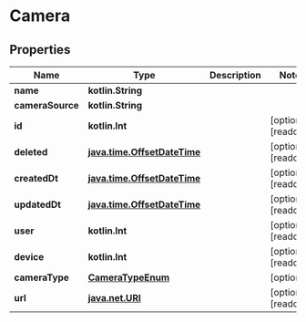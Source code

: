 
# Camera

## Properties
Name | Type | Description | Notes
------------ | ------------- | ------------- | -------------
**name** | **kotlin.String** |  | 
**cameraSource** | **kotlin.String** |  | 
**id** | **kotlin.Int** |  |  [optional] [readonly]
**deleted** | [**java.time.OffsetDateTime**](java.time.OffsetDateTime.md) |  |  [optional] [readonly]
**createdDt** | [**java.time.OffsetDateTime**](java.time.OffsetDateTime.md) |  |  [optional] [readonly]
**updatedDt** | [**java.time.OffsetDateTime**](java.time.OffsetDateTime.md) |  |  [optional] [readonly]
**user** | **kotlin.Int** |  |  [optional] [readonly]
**device** | **kotlin.Int** |  |  [optional] [readonly]
**cameraType** | [**CameraTypeEnum**](CameraTypeEnum.md) |  |  [optional]
**url** | [**java.net.URI**](java.net.URI.md) |  |  [optional] [readonly]



